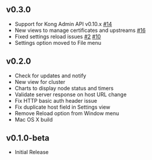 ## v0.3.0

- Support for Kong Admin API v0.10.x
[#14](https://github.com/getprimate/primate/issues/14)
- New views to manage certificates and upstreams
[#16](https://github.com/getprimate/primate/issues/16)
- Fixed settings reload issues [#2](https://github.com/getprimate/primate/issues/2)
[#10](https://github.com/getprimate/primate/issues/10)
- Settings option moved to File menu

## v0.2.0

- Check for updates and notify
- New view for cluster
- Charts to display node status and timers
- Validate server response on host URL change
- Fix HTTP basic auth header issue
- Fix duplicate host field in Settings view
- Remove Reload option from Window menu
- Mac OS X build

## v0.1.0-beta

- Initial Release